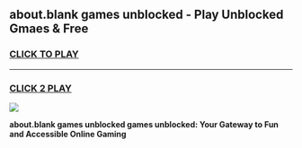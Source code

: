 
## about.blank games unblocked - Play Unblocked Gmaes & Free
<h3>
<a href="https://news.freeplayer.one?title=about.blank_games_unblocked&ref=16F">CLICK TO PLAY</a></h3>
<hr>

<h3>
<a href="https://news.freeplayer.one?title=about.blank_games_unblocked&ref=16F">CLICK 2 PLAY</a>
  
</h3>

<a href="https://news.freeplayer.one?title=about.blank_games_unblocked&ref=16F/"><img src="https://clearcache.store/games.png"></a>


**about.blank games unblocked games unblocked: Your Gateway to Fun and Accessible Online Gaming**
